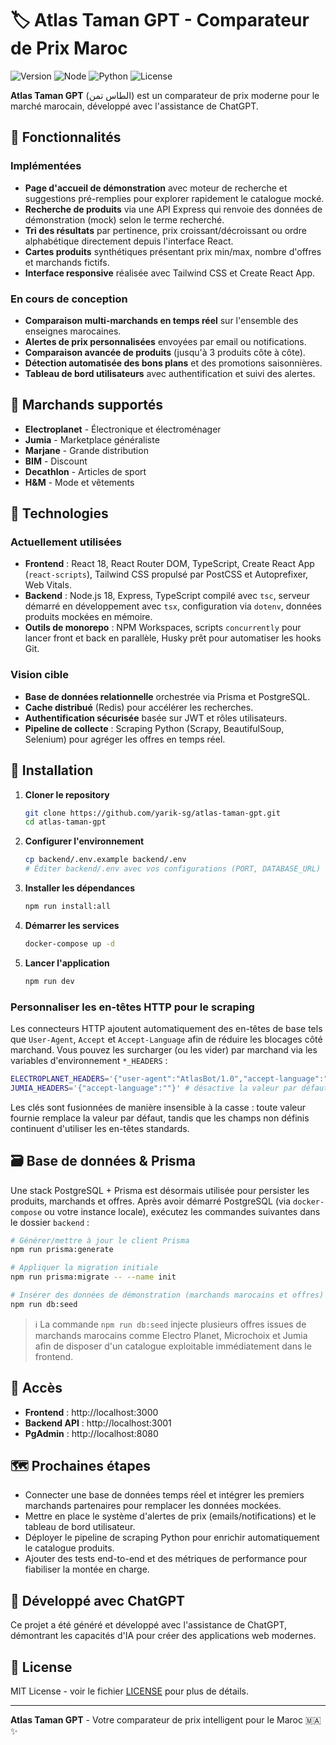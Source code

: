 # 🏷️ Atlas Taman GPT - Comparateur de Prix Maroc

![Version](https://img.shields.io/badge/version-1.0.0-blue.svg)
![Node](https://img.shields.io/badge/node-18+-green.svg)
![Python](https://img.shields.io/badge/python-3.11+-green.svg)
![License](https://img.shields.io/badge/license-MIT-blue.svg)

**Atlas Taman GPT** (الطاس تمن) est un comparateur de prix moderne pour le marché marocain, développé avec l'assistance de ChatGPT.

## 🚀 Fonctionnalités

### Implémentées


- **Page d'accueil de démonstration** avec moteur de recherche et suggestions pré-remplies pour explorer rapidement le catalogue mocké.
- **Recherche de produits** via une API Express qui renvoie des données de démonstration (mock) selon le terme recherché.
- **Tri des résultats** par pertinence, prix croissant/décroissant ou ordre alphabétique directement depuis l'interface React.
- **Cartes produits** synthétiques présentant prix min/max, nombre d'offres et marchands fictifs.
- **Interface responsive** réalisée avec Tailwind CSS et Create React App.


### En cours de conception

- **Comparaison multi-marchands en temps réel** sur l'ensemble des enseignes marocaines.
- **Alertes de prix personnalisées** envoyées par email ou notifications.
- **Comparaison avancée de produits** (jusqu'à 3 produits côte à côte).
- **Détection automatisée des bons plans** et des promotions saisonnières.
- **Tableau de bord utilisateurs** avec authentification et suivi des alertes.

## 🛒 Marchands supportés

- **Electroplanet** - Électronique et électroménager
- **Jumia** - Marketplace généraliste
- **Marjane** - Grande distribution
- **BIM** - Discount
- **Decathlon** - Articles de sport
- **H&M** - Mode et vêtements

## 🔧 Technologies

### Actuellement utilisées


- **Frontend** : React 18, React Router DOM, TypeScript, Create React App (`react-scripts`), Tailwind CSS propulsé par PostCSS et Autoprefixer, Web Vitals.
- **Backend** : Node.js 18, Express, TypeScript compilé avec `tsc`, serveur démarré en développement avec `tsx`, configuration via `dotenv`, données produits mockées en mémoire.
- **Outils de monorepo** : NPM Workspaces, scripts `concurrently` pour lancer front et back en parallèle, Husky prêt pour automatiser les hooks Git.


### Vision cible

- **Base de données relationnelle** orchestrée via Prisma et PostgreSQL.
- **Cache distribué** (Redis) pour accélérer les recherches.
- **Authentification sécurisée** basée sur JWT et rôles utilisateurs.
- **Pipeline de collecte** : Scraping Python (Scrapy, BeautifulSoup, Selenium) pour agréger les offres en temps réel.

## 🚀 Installation

1. **Cloner le repository**
   ```bash
   git clone https://github.com/yarik-sg/atlas-taman-gpt.git
   cd atlas-taman-gpt
   ```

2. **Configurer l'environnement**
   ```bash
   cp backend/.env.example backend/.env
   # Éditer backend/.env avec vos configurations (PORT, DATABASE_URL)
   ```

3. **Installer les dépendances**
   ```bash
   npm run install:all
   ```

4. **Démarrer les services**
   ```bash
   docker-compose up -d
   ```

5. **Lancer l'application**
   ```bash
   npm run dev
   ```

### Personnaliser les en-têtes HTTP pour le scraping

Les connecteurs HTTP ajoutent automatiquement des en-têtes de base tels que `User-Agent`, `Accept` et `Accept-Language` afin de réduire les blocages côté marchand. Vous pouvez les surcharger (ou les vider) par marchand via les variables d'environnement `*_HEADERS` :

```bash
ELECTROPLANET_HEADERS='{"user-agent":"AtlasBot/1.0","accept-language":"en-GB,en;q=0.5"}'
JUMIA_HEADERS='{"accept-language":""}' # désactive la valeur par défaut
```

Les clés sont fusionnées de manière insensible à la casse : toute valeur fournie remplace la valeur par défaut, tandis que les champs non définis continuent d'utiliser les en-têtes standards.

## 🗃️ Base de données & Prisma

Une stack PostgreSQL + Prisma est désormais utilisée pour persister les produits, marchands et offres. Après avoir démarré PostgreSQL (via `docker-compose` ou votre instance locale), exécutez les commandes suivantes dans le dossier `backend` :

```bash
# Générer/mettre à jour le client Prisma
npm run prisma:generate

# Appliquer la migration initiale
npm run prisma:migrate -- --name init

# Insérer des données de démonstration (marchands marocains et offres)
npm run db:seed
```

> ℹ️ La commande `npm run db:seed` injecte plusieurs offres issues de marchands marocains comme Electro Planet, Microchoix et Jumia afin de disposer d'un catalogue exploitable immédiatement dans le frontend.

## 📱 Accès

- **Frontend** : http://localhost:3000
- **Backend API** : http://localhost:3001
- **PgAdmin** : http://localhost:8080

## 🗺️ Prochaines étapes

- Connecter une base de données temps réel et intégrer les premiers marchands partenaires pour remplacer les données mockées.
- Mettre en place le système d'alertes de prix (emails/notifications) et le tableau de bord utilisateur.
- Déployer le pipeline de scraping Python pour enrichir automatiquement le catalogue produits.
- Ajouter des tests end-to-end et des métriques de performance pour fiabiliser la montée en charge.

## 🤖 Développé avec ChatGPT

Ce projet a été généré et développé avec l'assistance de ChatGPT, démontrant les capacités d'IA pour créer des applications web modernes.

## 📄 License

MIT License - voir le fichier [LICENSE](LICENSE) pour plus de détails.

---

**Atlas Taman GPT** - Votre comparateur de prix intelligent pour le Maroc 🇲🇦 ✨
